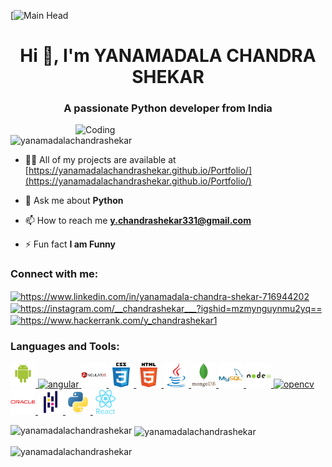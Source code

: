 [![Main Head](https://imgs.search.brave.com/93uaoB07NGB2CTkrVe_o-F82McdgTr-Rku2xQduawl4/rs:fit:860:0:0/g:ce/aHR0cHM6Ly9naXRo/dWIuY29tL3Rob21h/czEwLTEwL2Zvby1X/YWxscGFwZXItRmVo/LUdpZi9yYXcvbWFz/dGVyL2Rlc2t0b3At/YW5pbWF0aW9uMi5n/aWY.gif)
<h1 align="center">Hi 👋, I'm YANAMADALA CHANDRA SHEKAR</h1>
<h3 align="center">A passionate Python developer from India</h3>
<img align="right" alt="Coding" width="400" src="https://imgs.search.brave.com/Ce8mqyQXKQRe_-43AOk-h42981p99J7XiJSbeCkJAhA/rs:fit:500:0:0/g:ce/aHR0cHM6Ly9naWZk/Yi5jb20vaW1hZ2Vz/L2hpZ2gvYW5pbWF0/ZWQtcHJvZ3JhbW1l/ci1ndXktY29kaW5n/LTc5MGEwYnM4ZTh0/aHBpc2cuZ2lm.jpeg">

<p align="left"> <img src="https://komarev.com/ghpvc/?username=yanamadalachandrashekar&label=Profile%20views&color=0e75b6&style=flat" alt="yanamadalachandrashekar" /> </p>

- 👨‍💻 All of my projects are available at [https://yanamadalachandrashekar.github.io/Portfolio/](https://yanamadalachandrashekar.github.io/Portfolio/)

- 💬 Ask me about **Python**

- 📫 How to reach me **y.chandrashekar331@gmail.com**

- ⚡ Fun fact **I am Funny**

<h3 align="left">Connect with me:</h3>
<p align="left">
<a href="https://linkedin.com/in/https://www.linkedin.com/in/yanamadala-chandra-shekar-716944202" target="blank"><img align="center" src="https://raw.githubusercontent.com/rahuldkjain/github-profile-readme-generator/master/src/images/icons/Social/linked-in-alt.svg" alt="https://www.linkedin.com/in/yanamadala-chandra-shekar-716944202" height="30" width="40" /></a>
<a href="https://instagram.com/https://instagram.com/__chandrashekar___?igshid=mzmynguynmu2yq==" target="blank"><img align="center" src="https://raw.githubusercontent.com/rahuldkjain/github-profile-readme-generator/master/src/images/icons/Social/instagram.svg" alt="https://instagram.com/__chandrashekar___?igshid=mzmynguynmu2yq==" height="30" width="40" /></a>
<a href="https://www.hackerearth.com/https://www.hackerrank.com/y_chandrashekar1" target="blank"><img align="center" src="https://raw.githubusercontent.com/rahuldkjain/github-profile-readme-generator/master/src/images/icons/Social/hackerearth.svg" alt="https://www.hackerrank.com/y_chandrashekar1" height="30" width="40" /></a>
</p>

<h3 align="left">Languages and Tools:</h3>
<p align="left"> <a href="https://developer.android.com" target="_blank" rel="noreferrer"> <img src="https://raw.githubusercontent.com/devicons/devicon/master/icons/android/android-original-wordmark.svg" alt="android" width="40" height="40"/> </a> <a href="https://angular.io" target="_blank" rel="noreferrer"> <img src="https://angular.io/assets/images/logos/angular/angular.svg" alt="angular" width="40" height="40"/> </a> <a href="https://angular.io" target="_blank" rel="noreferrer"> <img src="https://raw.githubusercontent.com/devicons/devicon/master/icons/angularjs/angularjs-original-wordmark.svg" alt="angularjs" width="40" height="40"/> </a> <a href="https://www.w3schools.com/css/" target="_blank" rel="noreferrer"> <img src="https://raw.githubusercontent.com/devicons/devicon/master/icons/css3/css3-original-wordmark.svg" alt="css3" width="40" height="40"/> </a> <a href="https://www.w3.org/html/" target="_blank" rel="noreferrer"> <img src="https://raw.githubusercontent.com/devicons/devicon/master/icons/html5/html5-original-wordmark.svg" alt="html5" width="40" height="40"/> </a> <a href="https://www.java.com" target="_blank" rel="noreferrer"> <img src="https://raw.githubusercontent.com/devicons/devicon/master/icons/java/java-original.svg" alt="java" width="40" height="40"/> </a> <a href="https://www.mongodb.com/" target="_blank" rel="noreferrer"> <img src="https://raw.githubusercontent.com/devicons/devicon/master/icons/mongodb/mongodb-original-wordmark.svg" alt="mongodb" width="40" height="40"/> </a> <a href="https://www.mysql.com/" target="_blank" rel="noreferrer"> <img src="https://raw.githubusercontent.com/devicons/devicon/master/icons/mysql/mysql-original-wordmark.svg" alt="mysql" width="40" height="40"/> </a> <a href="https://nodejs.org" target="_blank" rel="noreferrer"> <img src="https://raw.githubusercontent.com/devicons/devicon/master/icons/nodejs/nodejs-original-wordmark.svg" alt="nodejs" width="40" height="40"/> </a> <a href="https://opencv.org/" target="_blank" rel="noreferrer"> <img src="https://www.vectorlogo.zone/logos/opencv/opencv-icon.svg" alt="opencv" width="40" height="40"/> </a> <a href="https://www.oracle.com/" target="_blank" rel="noreferrer"> <img src="https://raw.githubusercontent.com/devicons/devicon/master/icons/oracle/oracle-original.svg" alt="oracle" width="40" height="40"/> </a> <a href="https://pandas.pydata.org/" target="_blank" rel="noreferrer"> <img src="https://raw.githubusercontent.com/devicons/devicon/2ae2a900d2f041da66e950e4d48052658d850630/icons/pandas/pandas-original.svg" alt="pandas" width="40" height="40"/> </a> <a href="https://www.python.org" target="_blank" rel="noreferrer"> <img src="https://raw.githubusercontent.com/devicons/devicon/master/icons/python/python-original.svg" alt="python" width="40" height="40"/> </a> <a href="https://reactjs.org/" target="_blank" rel="noreferrer"> <img src="https://raw.githubusercontent.com/devicons/devicon/master/icons/react/react-original-wordmark.svg" alt="react" width="40" height="40"/> </a> </p>

<p><img align="left" src="https://github-readme-stats.vercel.app/api/top-langs?username=yanamadalachandrashekar&show_icons=true&locale=en&layout=compact" alt="yanamadalachandrashekar" /></p>

<p>&nbsp;<img align="center" src="https://github-readme-stats.vercel.app/api?username=yanamadalachandrashekar&show_icons=true&locale=en" alt="yanamadalachandrashekar" /></p>

<p><img align="center" src="https://github-readme-streak-stats.herokuapp.com/?user=yanamadalachandrashekar&" alt="yanamadalachandrashekar" /></p>
